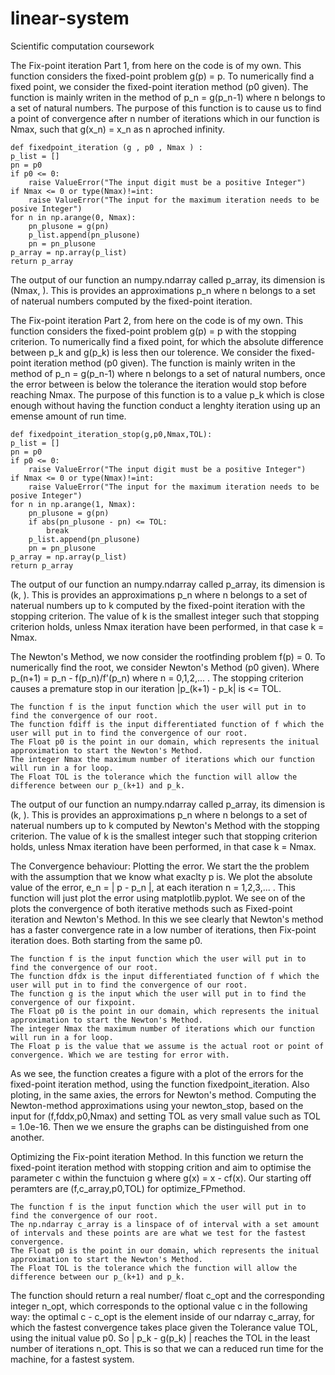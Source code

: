 # linear-system
Scientific computation coursework
  
The Fix-point iteration Part 1, from here on the code is of my own. This function considers the fixed-point problem g(p) = p. To numerically find a fixed point, we consider the fixed-point iteration method (p0 given). The function is mainly writen in the method of p_n = g(p_n-1) where n belongs to a set of natural numbers. The purpose of this function is to cause us to find a point of convergence after n number of iterations which in our function is Nmax, such that g(x_n) = x_n as n aproched infinity.

    def fixedpoint_iteration (g , p0 , Nmax ) :
    p_list = []
    pn = p0
    if p0 <= 0:
        raise ValueError("The input digit must be a positive Integer")
    if Nmax <= 0 or type(Nmax)!=int:
        raise ValueError("The input for the maximum iteration needs to be posive Integer")
    for n in np.arange(0, Nmax):
        pn_plusone = g(pn)
        p_list.append(pn_plusone)
        pn = pn_plusone
    p_array = np.array(p_list)
    return p_array
      
  The output of our function an numpy.ndarray called p_array, its dimension is (Nmax, ). This is provides an approximations p_n where n belongs to a 
  set of naterual numbers computed by the fixed-point iteration.
  
The Fix-point iteration Part 2, from here on the code is of my own. This function considers the fixed-point problem g(p) = p with the stopping criterion. To numerically find a fixed point, for which the absolute difference between  p_k and g(p_k) is less then our tolerence. We consider the fixed-point iteration method (p0 given). The function is mainly writen in the method of p_n = g(p_n-1) where n belongs to a set of natural numbers, once the error between is below the tolerance the iteration would stop before reaching Nmax. The purpose of this function is to a value p_k which is close enough without having the function conduct a lenghty iteration using up an emense amount of run time.

    def fixedpoint_iteration_stop(g,p0,Nmax,TOL):
    p_list = []
    pn = p0
    if p0 <= 0:
        raise ValueError("The input digit must be a positive Integer")
    if Nmax <= 0 or type(Nmax)!=int:
        raise ValueError("The input for the maximum iteration needs to be posive Integer")
    for n in np.arange(1, Nmax):
        pn_plusone = g(pn)
        if abs(pn_plusone - pn) <= TOL:
            break 
        p_list.append(pn_plusone)
        pn = pn_plusone
    p_array = np.array(p_list)
    return p_array
    
  The output of our function an numpy.ndarray called p_array, its dimension is (k, ). This is provides an approximations p_n where n belongs to a 
  set of naterual numbers up to k computed by the fixed-point iteration with the stopping criterion. The value of k is the smallest integer such that stopping
  criterion holds, unless Nmax iteration have been performed, in that case k = Nmax.
  
The Newton's Method, we now consider the rootfinding problem f(p) = 0. To numerically find the root, we consider Newton's Method (p0 given). Where
p_(n+1) = p_n - f(p_n)/f'(p_n) where n = 0,1,2,... . The stopping criterion causes a premature stop in our iteration |p_(k+1) - p_k| is <= TOL.

    The function f is the input function which the user will put in to find the convergence of our root.
    The function fdiff is the input differentiated function of f which the user will put in to find the convergence of our root.
    The Float p0 is the point in our domain, which represents the initual approximation to start the Newton's Method. 
    The integer Nmax the maximum number of iterations which our function will run in a for loop.
    The Float TOL is the tolerance which the function will allow the difference between our p_(k+1) and p_k.
    
  The output of our function an numpy.ndarray called p_array, its dimension is (k, ). This is provides an approximations p_n where n belongs to a 
  set of naterual numbers up to k computed by Newton's Method with the stopping criterion. The value of k is the smallest integer such that stopping
  criterion holds, unless Nmax iteration have been performed, in that case k = Nmax.
  
The Convergence behaviour: Plotting the error. We start the the problem with the assumption that we know what exaclty p is. We plot the absolute value of the error, 
e_n = | p - p_n |, at each iteration n = 1,2,3,... . This function will just plot the error using matplotlib.pyplot. We see on of the plots the convergence of both iterative methods such as Fixed-point iteration and Newton's Method. In this we see clearly that Newton's method has a faster convergence rate in a low number of iterations, then Fix-point iteration does. Both starting from the same p0. 

    The function f is the input function which the user will put in to find the convergence of our root.
    The function dfdx is the input differentiated function of f which the user will put in to find the convergence of our root.
    The function g is the input which the user will put in to find the convergence of our fixpoint.
    The Float p0 is the point in our domain, which represents the initual approximation to start the Newton's Method. 
    The integer Nmax the maximum number of iterations which our function will run in a for loop.
    The Float p is the value that we assume is the actual root or point of convergence. Which we are testing for error with.
    
  As we see, the function creates a figure with a plot of the errors for the fixed-point iteration method, using the function fixedpoint_iteration. Also ploting,
  in the same axies, the errors for Newton's method. Computing the Newton-method approximations using your newton_stop, based on the input for (f,fddx,p0,Nmax)
  and setting TOL as very small value such as TOL = 1.0e-16. Then we we ensure the graphs can be distinguished from one another.
  
 Optimizing the Fix-point iteration Method. In this function we return the fixed-point iteration method with stopping crition and aim to optimise the parameter c
 within the functuion g where g(x) = x - cf(x). Our starting off peramters are (f,c_array,p0,TOL) for optimize_FPmethod. 
    
    The function f is the input function which the user will put in to find the convergence of our root.
    The np.ndarray c_array is a linspace of of interval with a set amount of intervals and these points are are what we test for the fastest convergence. 
    The Float p0 is the point in our domain, which represents the initual approximation to start the Newton's Method. 
    The Float TOL is the tolerance which the function will allow the difference between our p_(k+1) and p_k.
    
   The function should return a real number/ float c_opt and the corresponding integer n_opt, which corresponds to the optional value c in the following way:
   the optimal c - c_opt is the element inside of our ndarray c_array, for which the fastest convergence takes place given the Tolerance value TOL, using the 
   initual value p0. So | p_k - g(p_k) | reaches the TOL in the least number of iterations n_opt. This is so that we can a reduced run time for the machine,
   for a fastest system.
    
  
  
  
  
  
  
  
  
  
  
  
  
  
